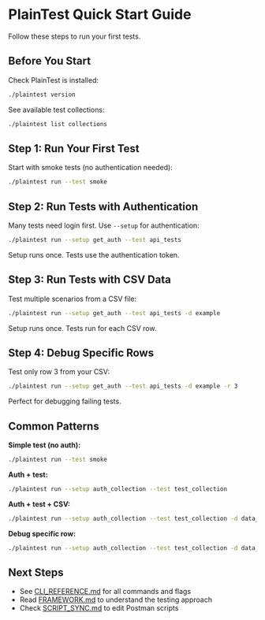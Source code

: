 # PlainTest Quick Start Guide

Follow these steps to run your first tests.

## Before You Start

Check PlainTest is installed:
```bash
./plaintest version
```

See available test collections:
```bash
./plaintest list collections
```

## Step 1: Run Your First Test

Start with smoke tests (no authentication needed):
```bash
./plaintest run --test smoke
```

## Step 2: Run Tests with Authentication

Many tests need login first. Use `--setup` for authentication:
```bash
./plaintest run --setup get_auth --test api_tests
```

Setup runs once. Tests use the authentication token.

## Step 3: Run Tests with CSV Data

Test multiple scenarios from a CSV file:
```bash
./plaintest run --setup get_auth --test api_tests -d example
```

Setup runs once. Tests run for each CSV row.

## Step 4: Debug Specific Rows

Test only row 3 from your CSV:
```bash
./plaintest run --setup get_auth --test api_tests -d example -r 3
```

Perfect for debugging failing tests.

## Common Patterns

**Simple test (no auth):**
```bash
./plaintest run --test smoke
```

**Auth + test:**
```bash
./plaintest run --setup auth_collection --test test_collection
```

**Auth + test + CSV:**
```bash
./plaintest run --setup auth_collection --test test_collection -d data_file
```

**Debug specific row:**
```bash
./plaintest run --setup auth_collection --test test_collection -d data_file -r 5
```

## Next Steps

- See [CLI_REFERENCE.md](CLI_REFERENCE.md) for all commands and flags
- Read [FRAMEWORK.md](FRAMEWORK.md) to understand the testing approach
- Check [SCRIPT_SYNC.md](SCRIPT_SYNC.md) to edit Postman scripts
